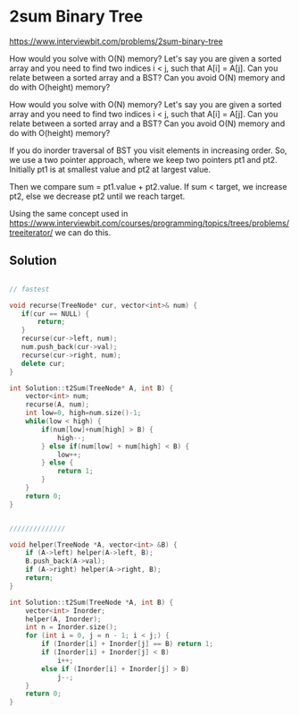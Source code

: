 # 2sum Binary Tree

https://www.interviewbit.com/problems/2sum-binary-tree





How would you solve with O(N) memory?
Let's say you are given a sorted array and you need to find two indices i < j,
such that A[i] = A[j]. Can you relate between a sorted array and a BST?
Can you avoid O(N) memory and do with O(height) memory?


How would you solve with O(N) memory? Let's say you are given a sorted array and you need to find
two indices i < j, such that A[i] = A[j]. Can you relate between a sorted array and a BST?
Can you avoid O(N) memory and do with O(height) memory?

If you do inorder traversal of BST you visit elements in increasing order. So, we use a two pointer approach,
where we keep two pointers pt1 and pt2. Initially pt1 is at smallest value and pt2 at largest value.

Then we compare sum = pt1.value + pt2.value. If sum < target, we increase pt2, else we decrease pt2 until we reach target.

Using the same concept used in https://www.interviewbit.com/courses/programming/topics/trees/problems/treeiterator/
we can do this.

## Solution

```cpp

// fastest

void recurse(TreeNode* cur, vector<int>& num) {
   if(cur == NULL) {
       return;
   }
   recurse(cur->left, num);
   num.push_back(cur->val);
   recurse(cur->right, num);
   delete cur;
}

int Solution::t2Sum(TreeNode* A, int B) {
    vector<int> num;
    recurse(A, num);
    int low=0, high=num.size()-1;
    while(low < high) {
        if(num[low]+num[high] > B) {
            high--;
        } else if(num[low] + num[high] < B) {
            low++;
        } else {
            return 1;
        }
    }
    return 0;
}


//////////////

void helper(TreeNode *A, vector<int> &B) {
    if (A->left) helper(A->left, B);
    B.push_back(A->val);
    if (A->right) helper(A->right, B);
    return;
}

int Solution::t2Sum(TreeNode *A, int B) {
    vector<int> Inorder;
    helper(A, Inorder);
    int n = Inorder.size();
    for (int i = 0, j = n - 1; i < j;) {
        if (Inorder[i] + Inorder[j] == B) return 1;
        if (Inorder[i] + Inorder[j] < B)
            i++;
        else if (Inorder[i] + Inorder[j] > B)
            j--;
    }
    return 0;
}
```